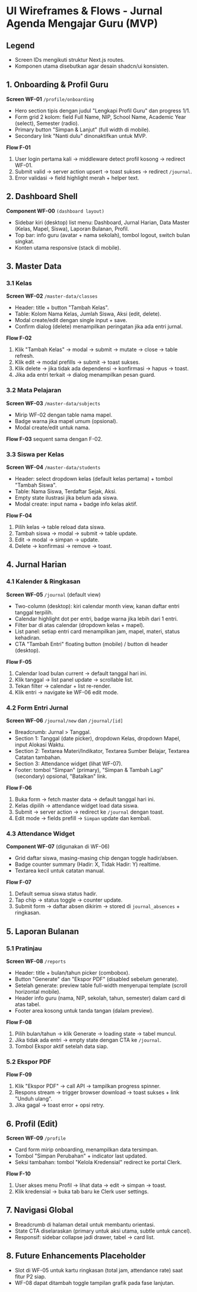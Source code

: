# UI Wireframes & Flows - Jurnal Agenda Mengajar Guru (MVP)

## Legend
- Screen IDs mengikuti struktur Next.js routes.
- Komponen utama disebutkan agar desain shadcn/ui konsisten.

## 1. Onboarding & Profil Guru
**Screen WF-01** `/profile/onboarding`
- Hero section tipis dengan judul "Lengkapi Profil Guru" dan progress 1/1.
- Form grid 2 kolom: field Full Name, NIP, School Name, Academic Year (select), Semester (radio).
- Primary button "Simpan & Lanjut" (full width di mobile).
- Secondary link "Nanti dulu" dinonaktifkan untuk MVP.

**Flow F-01**
1. User login pertama kali -> middleware detect profil kosong -> redirect WF-01.
2. Submit valid -> server action upsert -> toast sukses -> redirect `/journal`.
3. Error validasi -> field highlight merah + helper text.

## 2. Dashboard Shell
**Component WF-00** `(dashboard layout)`
- Sidebar kiri (desktop) list menu: Dashboard, Jurnal Harian, Data Master (Kelas, Mapel, Siswa), Laporan Bulanan, Profil.
- Top bar: info guru (avatar + nama sekolah), tombol logout, switch bulan singkat.
- Konten utama responsive (stack di mobile).

## 3. Master Data

### 3.1 Kelas
**Screen WF-02** `/master-data/classes`
- Header: title + button "Tambah Kelas".
- Table: Kolom Nama Kelas, Jumlah Siswa, Aksi (edit, delete).
- Modal create/edit dengan single input + save.
- Confirm dialog (delete) menampilkan peringatan jika ada entri jurnal.

**Flow F-02**
1. Klik "Tambah Kelas" -> modal -> submit -> mutate -> close -> table refresh.
2. Klik edit -> modal prefills -> submit -> toast sukses.
3. Klik delete -> jika tidak ada dependensi -> konfirmasi -> hapus -> toast.
4. Jika ada entri terkait -> dialog menampilkan pesan guard.

### 3.2 Mata Pelajaran
**Screen WF-03** `/master-data/subjects`
- Mirip WF-02 dengan table nama mapel.
- Badge warna jika mapel umum (opsional).
- Modal create/edit untuk nama.

**Flow F-03** sequent sama dengan F-02.

### 3.3 Siswa per Kelas
**Screen WF-04** `/master-data/students`
- Header: select dropdown kelas (default kelas pertama) + tombol "Tambah Siswa".
- Table: Nama Siswa, Terdaftar Sejak, Aksi.
- Empty state ilustrasi jika belum ada siswa.
- Modal create: input nama + badge info kelas aktif.

**Flow F-04**
1. Pilih kelas -> table reload data siswa.
2. Tambah siswa -> modal -> submit -> table update.
3. Edit -> modal -> simpan -> update.
4. Delete -> konfirmasi -> remove -> toast.

## 4. Jurnal Harian
### 4.1 Kalender & Ringkasan
**Screen WF-05** `/journal` (default view)
- Two-column (desktop): kiri calendar month view, kanan daftar entri tanggal terpilih.
- Calendar highlight dot per entri, badge warna jika lebih dari 1 entri.
- Filter bar di atas calendar (dropdown kelas + mapel).
- List panel: setiap entri card menampilkan jam, mapel, materi, status kehadiran.
- CTA "Tambah Entri" floating button (mobile) / button di header (desktop).

**Flow F-05**
1. Calendar load bulan current -> default tanggal hari ini.
2. Klik tanggal -> list panel update -> scrollable list.
3. Tekan filter -> calendar + list re-render.
4. Klik entri -> navigate ke WF-06 edit mode.

### 4.2 Form Entri Jurnal
**Screen WF-06** `/journal/new` dan `/journal/[id]`
- Breadcrumb: Jurnal > Tanggal.
- Section 1: Tanggal (date picker), dropdown Kelas, dropdown Mapel, input Alokasi Waktu.
- Section 2: Textarea Materi/Indikator, Textarea Sumber Belajar, Textarea Catatan tambahan.
- Section 3: Attendance widget (lihat WF-07).
- Footer: tombol "Simpan" (primary), "Simpan & Tambah Lagi" (secondary) opsional, "Batalkan" link.

**Flow F-06**
1. Buka form -> fetch master data -> default tanggal hari ini.
2. Kelas dipilih -> attendance widget load data siswa.
3. Submit -> server action -> redirect ke `/journal` dengan toast.
4. Edit mode -> fields prefill -> `Simpan` update dan kembali.

### 4.3 Attendance Widget
**Component WF-07** (digunakan di WF-06)
- Grid daftar siswa, masing-masing chip dengan toggle hadir/absen.
- Badge counter summary (Hadir: X, Tidak Hadir: Y) realtime.
- Textarea kecil untuk catatan manual.

**Flow F-07**
1. Default semua siswa status hadir.
2. Tap chip -> status toggle -> counter update.
3. Submit form -> daftar absen dikirim -> stored di `journal_absences` + ringkasan.

## 5. Laporan Bulanan
### 5.1 Pratinjau
**Screen WF-08** `/reports`
- Header: title + bulan/tahun picker (combobox).
- Button "Generate" dan "Ekspor PDF" (disabled sebelum generate).
- Setelah generate: preview table full-width menyerupai template (scroll horizontal mobile).
- Header info guru (nama, NIP, sekolah, tahun, semester) dalam card di atas tabel.
- Footer area kosong untuk tanda tangan (dalam preview).

**Flow F-08**
1. Pilih bulan/tahun -> klik Generate -> loading state -> tabel muncul.
2. Jika tidak ada entri -> empty state dengan CTA ke `/journal`.
3. Tombol Ekspor aktif setelah data siap.

### 5.2 Ekspor PDF
**Flow F-09**
1. Klik "Ekspor PDF" -> call API -> tampilkan progress spinner.
2. Respons stream -> trigger browser download -> toast sukses + link "Unduh ulang".
3. Jika gagal -> toast error + opsi retry.

## 6. Profil (Edit)
**Screen WF-09** `/profile`
- Card form mirip onboarding, menampilkan data tersimpan.
- Tombol "Simpan Perubahan" + indicator last updated.
- Seksi tambahan: tombol "Kelola Kredensial" redirect ke portal Clerk.

**Flow F-10**
1. User akses menu Profil -> lihat data -> edit -> simpan -> toast.
2. Klik kredensial -> buka tab baru ke Clerk user settings.

## 7. Navigasi Global
- Breadcrumb di halaman detail untuk membantu orientasi.
- State CTA diselaraskan (primary untuk aksi utama, subtle untuk cancel).
- Responsif: sidebar collapse jadi drawer, tabel -> card list.

## 8. Future Enhancements Placeholder
- Slot di WF-05 untuk kartu ringkasan (total jam, attendance rate) saat fitur P2 siap.
- WF-08 dapat ditambah toggle tampilan grafik pada fase lanjutan.
